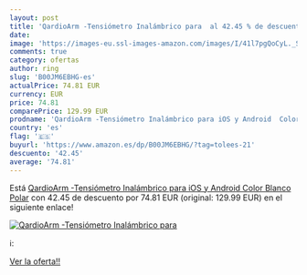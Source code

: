```yaml
---
layout: post
title: 'QardioArm -Tensiómetro Inalámbrico para  al 42.45 % de descuento'
date: 
image: 'https://images-eu.ssl-images-amazon.com/images/I/41l7pgQoCyL._SL200_.jpg'
comments: true
category: ofertas
author: ring
slug: 'B00JM6EBHG-es'
actualPrice: 74.81 EUR
currency: EUR
price: 74.81
comparePrice: 129.99 EUR
prodname: 'QardioArm -Tensiómetro Inalámbrico para iOS y Android  Color Blanco Polar'
country: 'es'
flag: '🇪🇸'
buyurl: 'https://www.amazon.es/dp/B00JM6EBHG/?tag=tolees-21'
descuento: '42.45'
average: '74.81'
---
```


Está [QardioArm -Tensiómetro Inalámbrico para iOS y Android  Color Blanco Polar](https://www.amazon.es/dp/B00JM6EBHG/?tag=tolees-21) con 42.45 de descuento por 74.81 EUR (original: 129.99 EUR) en el siguiente enlace!

[![QardioArm -Tensiómetro Inalámbrico para ](https://images-eu.ssl-images-amazon.com/images/I/41l7pgQoCyL._SL200_.jpg)](https://www.amazon.es/dp/B00JM6EBHG/?tag=tolees-21)

ℹ️:


[Ver la oferta!!](https://www.amazon.es/dp/B00JM6EBHG/?tag=tolees-21)
